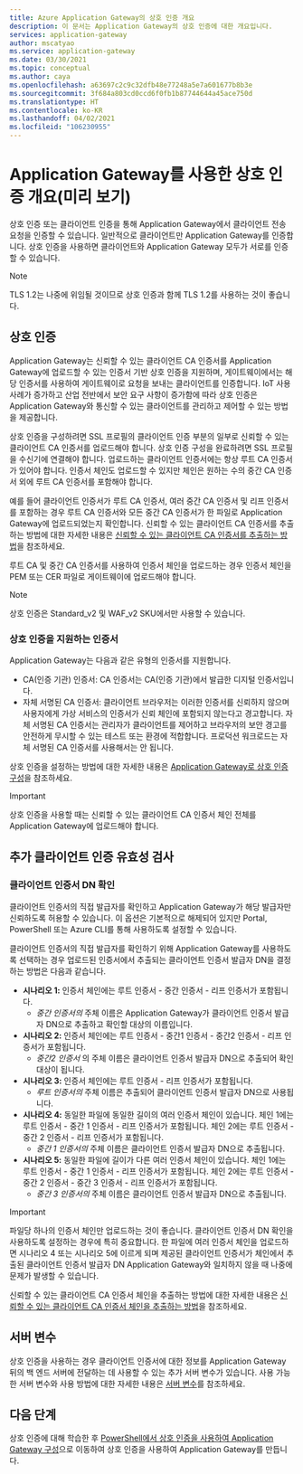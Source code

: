 ```yaml
---
title: Azure Application Gateway의 상호 인증 개요
description: 이 문서는 Application Gateway의 상호 인증에 대한 개요입니다.
services: application-gateway
author: mscatyao
ms.service: application-gateway
ms.date: 03/30/2021
ms.topic: conceptual
ms.author: caya
ms.openlocfilehash: a63697c2c9c32dfb48e77248a5e7a601677b8b3e
ms.sourcegitcommit: 3f684a803cd0ccd6f0fb1b87744644a45ace750d
ms.translationtype: HT
ms.contentlocale: ko-KR
ms.lasthandoff: 04/02/2021
ms.locfileid: "106230955"
---
```

# <a name="overview-of-mutual-authentication-with-application-gateway-preview"></a>Application Gateway를 사용한 상호 인증 개요(미리 보기)

상호 인증 또는 클라이언트 인증을 통해 Application Gateway에서 클라이언트 전송 요청을 인증할 수 있습니다. 일반적으로 클라이언트만 Application Gateway를 인증합니다. 상호 인증을 사용하면 클라이언트와 Application Gateway 모두가 서로를 인증할 수 있습니다. 

> [!NOTE]
> TLS 1.2는 나중에 위임될 것이므로 상호 인증과 함께 TLS 1.2를 사용하는 것이 좋습니다. 

## <a name="mutual-authentication"></a>상호 인증

Application Gateway는 신뢰할 수 있는 클라이언트 CA 인증서를 Application Gateway에 업로드할 수 있는 인증서 기반 상호 인증을 지원하며, 게이트웨이에서는 해당 인증서를 사용하여 게이트웨이로 요청을 보내는 클라이언트를 인증합니다. IoT 사용 사례가 증가하고 산업 전반에서 보안 요구 사항이 증가함에 따라 상호 인증은 Application Gateway와 통신할 수 있는 클라이언트를 관리하고 제어할 수 있는 방법을 제공합니다. 

상호 인증을 구성하려면 SSL 프로필의 클라이언트 인증 부분의 일부로 신뢰할 수 있는 클라이언트 CA 인증서를 업로드해야 합니다. 상호 인증 구성을 완료하려면 SSL 프로필을 수신기에 연결해야 합니다. 업로드하는 클라이언트 인증서에는 항상 루트 CA 인증서가 있어야 합니다. 인증서 체인도 업로드할 수 있지만 체인은 원하는 수의 중간 CA 인증서 외에 루트 CA 인증서를 포함해야 합니다. 

예를 들어 클라이언트 인증서가 루트 CA 인증서, 여러 중간 CA 인증서 및 리프 인증서를 포함하는 경우 루트 CA 인증서와 모든 중간 CA 인증서가 한 파일로 Application Gateway에 업로드되었는지 확인합니다. 신뢰할 수 있는 클라이언트 CA 인증서를 추출하는 방법에 대한 자세한 내용은 [신뢰할 수 있는 클라이언트 CA 인증서를 추출하는 방법](./mutual-authentication-certificate-management.md)을 참조하세요.

루트 CA 및 중간 CA 인증서를 사용하여 인증서 체인을 업로드하는 경우 인증서 체인을 PEM 또는 CER 파일로 게이트웨이에 업로드해야 합니다. 

> [!NOTE] 
> 상호 인증은 Standard_v2 및 WAF_v2 SKU에서만 사용할 수 있습니다. 

### <a name="certificates-supported-for-mutual-authentication"></a>상호 인증을 지원하는 인증서

Application Gateway는 다음과 같은 유형의 인증서를 지원합니다.

- CA(인증 기관) 인증서: CA 인증서는 CA(인증 기관)에서 발급한 디지털 인증서입니다.
- 자체 서명된 CA 인증서: 클라이언트 브라우저는 이러한 인증서를 신뢰하지 않으며 사용자에게 가상 서비스의 인증서가 신뢰 체인에 포함되지 않는다고 경고합니다. 자체 서명된 CA 인증서는 관리자가 클라이언트를 제어하고 브라우저의 보안 경고를 안전하게 무시할 수 있는 테스트 또는 환경에 적합합니다. 프로덕션 워크로드는 자체 서명된  CA 인증서를 사용해서는 안 됩니다.

상호 인증을 설정하는 방법에 대한 자세한 내용은 [Application Gateway로 상호 인증 구성](./mutual-authentication-portal.md)을 참조하세요.

> [!IMPORTANT]
> 상호 인증을 사용할 때는 신뢰할 수 있는 클라이언트 CA 인증서 체인 전체를 Application Gateway에 업로드해야 합니다. 

## <a name="additional-client-authentication-validation"></a>추가 클라이언트 인증 유효성 검사

### <a name="verify-client-certificate-dn"></a>클라이언트 인증서 DN 확인

클라이언트 인증서의 직접 발급자를 확인하고 Application Gateway가 해당 발급자만 신뢰하도록 허용할 수 있습니다. 이 옵션은 기본적으로 해제되어 있지만 Portal, PowerShell 또는 Azure CLI를 통해 사용하도록 설정할 수 있습니다. 

클라이언트 인증서의 직접 발급자를 확인하기 위해 Application Gateway를 사용하도록 선택하는 경우 업로드된 인증서에서 추출되는 클라이언트 인증서 발급자 DN을 결정하는 방법은 다음과 같습니다. 
* **시나리오 1:** 인증서 체인에는 루트 인증서 - 중간 인증서 - 리프 인증서가 포함됩니다. 
    * *중간 인증서의* 주체 이름은 Application Gateway가 클라이언트 인증서 발급자 DN으로 추출하고 확인할 대상의 이름입니다. 
* **시나리오 2:** 인증서 체인에는 루트 인증서 - 중간1 인증서 - 중간2 인증서 - 리프 인증서가 포함됩니다.
    * *중간2 인증서* 의 주체 이름은 클라이언트 인증서 발급자 DN으로 추출되어 확인 대상이 됩니다. 
* **시나리오 3:** 인증서 체인에는 루트 인증서 - 리프 인증서가 포함됩니다. 
    * *루트 인증서의* 주체 이름은 추출되어 클라이언트 인증서 발급자 DN으로 사용됩니다.
* **시나리오 4:** 동일한 파일에 동일한 길이의 여러 인증서 체인이 있습니다. 체인 1에는 루트 인증서 - 중간 1 인증서 - 리프 인증서가 포함됩니다. 체인 2에는 루트 인증서 - 중간 2 인증서 - 리프 인증서가 포함됩니다. 
    * *중간 1 인증서의* 주체 이름은 클라이언트 인증서 발급자 DN으로 추출됩니다.  
* **시나리오 5:** 동일한 파일에 길이가 다른 여러 인증서 체인이 있습니다. 체인 1에는 루트 인증서 - 중간 1 인증서 - 리프 인증서가 포함됩니다. 체인 2에는 루트 인증서 - 중간 2 인증서 - 중간 3 인증서 - 리프 인증서가 포함됩니다. 
    * *중간 3 인증서의* 주체 이름은 클라이언트 인증서 발급자 DN으로 추출됩니다. 

> [!IMPORTANT]
> 파일당 하나의 인증서 체인만 업로드하는 것이 좋습니다. 클라이언트 인증서 DN 확인을 사용하도록 설정하는 경우에 특히 중요합니다. 한 파일에 여러 인증서 체인을 업로드하면 시나리오 4 또는 시나리오 5에 이르게 되며 제공된 클라이언트 인증서가 체인에서 추출된 클라이언트 인증서 발급자 DN Application Gateway와 일치하지 않을 때 나중에 문제가 발생할 수 있습니다. 

신뢰할 수 있는 클라이언트 CA 인증서 체인을 추출하는 방법에 대한 자세한 내용은 [신뢰할 수 있는 클라이언트 CA 인증서 체인을 추출하는 방법](./mutual-authentication-certificate-management.md)을 참조하세요.

## <a name="server-variables"></a>서버 변수 

상호 인증을 사용하는 경우 클라이언트 인증서에 대한 정보를 Application Gateway 뒤의 백 엔드 서버에 전달하는 데 사용할 수 있는 추가 서버 변수가 있습니다. 사용 가능한 서버 변수와 사용 방법에 대한 자세한 내용은 [서버 변수](./rewrite-http-headers-url.md#mutual-authentication-server-variables-preview)를 참조하세요.

## <a name="next-steps"></a>다음 단계

상호 인증에 대해 학습한 후 [PowerShell에서 상호 인증을 사용하여 Application Gateway 구성](./mutual-authentication-powershell.md)으로 이동하여 상호 인증을 사용하여 Application Gateway를 만듭니다. 


